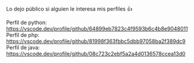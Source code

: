 Lo dejo público si alguien le interesa mis perfiles 👍

Perfil de python: https://vscode.dev/profile/github/64899eb7823c4f9593b6c4b8e9048011
Perfil de php:  https://vscode.dev/profile/github/81998f363fbbc5dbb97058ba2f389dc9
Perfil de java: https://vscode.dev/profile/github/08c723c2ebf5a2a4d0136578ccea13d0
